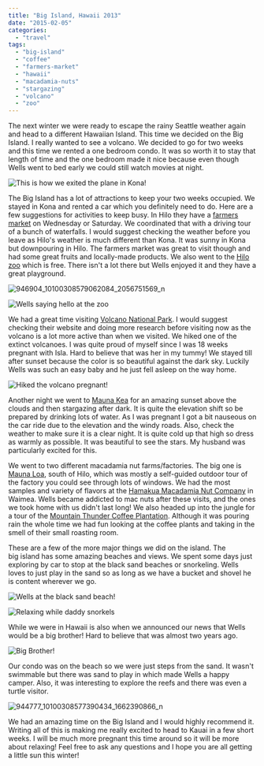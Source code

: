 ```yaml
---
title: "Big Island, Hawaii 2013"
date: "2015-02-05"
categories:
  - "travel"
tags:
  - "big-island"
  - "coffee"
  - "farmers-market"
  - "hawaii"
  - "macadamia-nuts"
  - "stargazing"
  - "volcano"
  - "zoo"
---
```


The next winter we were ready to escape the rainy Seattle weather again and head to a different Hawaiian Island. This time we decided on the Big Island. I really wanted to see a volcano. We decided to go for two weeks and this time we rented a one bedroom condo. It was so worth it to stay that length of time and the one bedroom made it nice because even though Wells went to bed early we could still watch movies at night.

![This is how we exited the plane in Kona! ](images/485554_10100308585055074_72898244_n.jpg)

The Big Island has a lot of attractions to keep your two weeks occupied. We stayed in Kona and rented a car which you definitely need to do. Here are a few suggestions for activities to keep busy. In Hilo they have a [farmers market](http://www.hilofarmersmarket.com/) on Wednesday or Saturday. We coordinated that with a driving tour of a bunch of waterfalls. I would suggest checking the weather before you leave as Hilo's weather is much different than Kona. It was sunny in Kona but downpouring in Hilo. The farmers market was great to visit though and had some great fruits and locally-made products. We also went to the [Hilo zoo](http://www.hilozoo.com/) which is free. There isn't a lot there but Wells enjoyed it and they have a great playground.

![946904_10100308579062084_2056751569_n](images/946904_10100308579062084_2056751569_n.jpg)

![Wells saying hello at the zoo](images/11974_10100308578523164_734035742_n.jpg)

We had a great time visiting [Volcano National Park](http://www.nps.gov/havo/index.htm). I would suggest checking their website and doing more research before visiting now as the volcano is a lot more active than when we visited. We hiked one of the extinct volcanoes. I was quite proud of myself since I was 18 weeks pregnant with Isla. Hard to believe that was her in my tummy! We stayed till after sunset because the color is so beautiful against the dark sky. Luckily Wells was such an easy baby and he just fell asleep on the way home.

![Hiked the volcano pregnant! ](images/935723_10100308581457284_2093477985_n1.jpg)

Another night we went to [Mauna Kea](http://www.ifa.hawaii.edu/info/vis/visiting-mauna-kea/visiting-the-summit.html) for an amazing sunset above the clouds and then stargazing after dark. It is quite the elevation shift so be prepared by drinking lots of water. As I was pregnant I got a bit nauseous on the car ride due to the elevation and the windy roads. Also, check the weather to make sure it is a clear night. It is quite cold up that high so dress as warmly as possible. It was beautiful to see the stars. My husband was particularly excited for this.

We went to two different macadamia nut farms/factories. The big one is [Mauna Loa](https://www.maunaloa.com/), south of Hilo, which was mostly a self-guided outdoor tour of the factory you could see through lots of windows. We had the most samples and variety of flavors at the [Hamakua Macadamia Nut Company](http://www.hawnnut.com/) in Waimea. Wells became addicted to mac nuts after these visits, and the ones we took home with us didn't last long! We also headed up into the jungle for a tour of the [Mountain Thunder Coffee Plantation](http://www.mountainthunder.com/). Although it was pouring rain the whole time we had fun looking at the coffee plants and taking in the smell of their small roasting room.

These are a few of the more major things we did on the island. The big island has some amazing beaches and views. We spent some days just exploring by car to stop at the black sand beaches or snorkeling. Wells loves to just play in the sand so as long as we have a bucket and shovel he is content wherever we go.

![Wells at the black sand beach! ](images/308694_10100308581063074_2098961225_n.jpg)

![Relaxing while daddy snorkels ](images/600742_10100308584281624_67089634_n.jpg)

While we were in Hawaii is also when we announced our news that Wells would be a big brother! Hard to believe that was almost two years ago.

![Big Brother! ](images/942447_10100308581781634_1598609983_n.jpg)

Our condo was on the beach so we were just steps from the sand. It wasn't swimmable but there was sand to play in which made Wells a happy camper. Also, it was interesting to explore the reefs and there was even a turtle visitor.

![944777_10100308577390434_1662390866_n](images/944777_10100308577390434_1662390866_n.jpg)

We had an amazing time on the Big Island and I would highly recommend it. Writing all of this is making me really excited to head to Kauai in a few short weeks. I will be much more pregnant this time around so it will be more about relaxing! Feel free to ask any questions and I hope you are all getting a little sun this winter!
